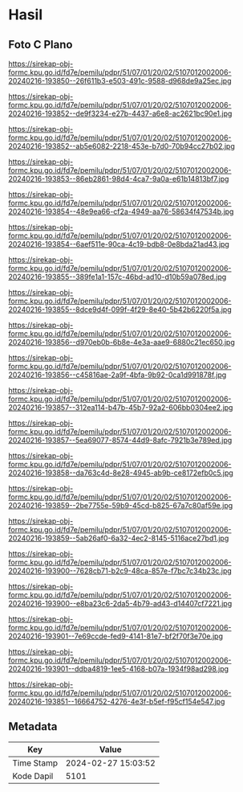 # Hasil

## Foto C Plano

https://sirekap-obj-formc.kpu.go.id/fd7e/pemilu/pdpr/51/07/01/20/02/5107012002006-20240216-193850--26f611b3-e503-491c-9588-d968de9a25ec.jpg

https://sirekap-obj-formc.kpu.go.id/fd7e/pemilu/pdpr/51/07/01/20/02/5107012002006-20240216-193852--de9f3234-e27b-4437-a6e8-ac2621bc90e1.jpg

https://sirekap-obj-formc.kpu.go.id/fd7e/pemilu/pdpr/51/07/01/20/02/5107012002006-20240216-193852--ab5e6082-2218-453e-b7d0-70b94cc27b02.jpg

https://sirekap-obj-formc.kpu.go.id/fd7e/pemilu/pdpr/51/07/01/20/02/5107012002006-20240216-193853--86eb2861-98d4-4ca7-9a0a-e61b14813bf7.jpg

https://sirekap-obj-formc.kpu.go.id/fd7e/pemilu/pdpr/51/07/01/20/02/5107012002006-20240216-193854--48e9ea66-cf2a-4949-aa76-58634f47534b.jpg

https://sirekap-obj-formc.kpu.go.id/fd7e/pemilu/pdpr/51/07/01/20/02/5107012002006-20240216-193854--6aef511e-90ca-4c19-bdb8-0e8bda21ad43.jpg

https://sirekap-obj-formc.kpu.go.id/fd7e/pemilu/pdpr/51/07/01/20/02/5107012002006-20240216-193855--389fe1a1-157c-46bd-ad10-d10b59a078ed.jpg

https://sirekap-obj-formc.kpu.go.id/fd7e/pemilu/pdpr/51/07/01/20/02/5107012002006-20240216-193855--8dce9d4f-099f-4f29-8e40-5b42b6220f5a.jpg

https://sirekap-obj-formc.kpu.go.id/fd7e/pemilu/pdpr/51/07/01/20/02/5107012002006-20240216-193856--d970eb0b-6b8e-4e3a-aae9-6880c21ec650.jpg

https://sirekap-obj-formc.kpu.go.id/fd7e/pemilu/pdpr/51/07/01/20/02/5107012002006-20240216-193856--c45816ae-2a9f-4bfa-9b92-0ca1d991878f.jpg

https://sirekap-obj-formc.kpu.go.id/fd7e/pemilu/pdpr/51/07/01/20/02/5107012002006-20240216-193857--312ea114-b47b-45b7-92a2-606bb0304ee2.jpg

https://sirekap-obj-formc.kpu.go.id/fd7e/pemilu/pdpr/51/07/01/20/02/5107012002006-20240216-193857--5ea69077-8574-44d9-8afc-7921b3e789ed.jpg

https://sirekap-obj-formc.kpu.go.id/fd7e/pemilu/pdpr/51/07/01/20/02/5107012002006-20240216-193858--da763c4d-8e28-4945-ab9b-ce8172efb0c5.jpg

https://sirekap-obj-formc.kpu.go.id/fd7e/pemilu/pdpr/51/07/01/20/02/5107012002006-20240216-193859--2be7755e-59b9-45cd-b825-67a7c80af59e.jpg

https://sirekap-obj-formc.kpu.go.id/fd7e/pemilu/pdpr/51/07/01/20/02/5107012002006-20240216-193859--5ab26af0-6a32-4ec2-8145-5116ace27bd1.jpg

https://sirekap-obj-formc.kpu.go.id/fd7e/pemilu/pdpr/51/07/01/20/02/5107012002006-20240216-193900--7628cb71-b2c9-48ca-857e-f7bc7c34b23c.jpg

https://sirekap-obj-formc.kpu.go.id/fd7e/pemilu/pdpr/51/07/01/20/02/5107012002006-20240216-193900--e8ba23c6-2da5-4b79-ad43-d14407cf7221.jpg

https://sirekap-obj-formc.kpu.go.id/fd7e/pemilu/pdpr/51/07/01/20/02/5107012002006-20240216-193901--7e69ccde-fed9-4141-81e7-bf2f70f3e70e.jpg

https://sirekap-obj-formc.kpu.go.id/fd7e/pemilu/pdpr/51/07/01/20/02/5107012002006-20240216-193901--ddba4819-1ee5-4168-b07a-1934f98ad298.jpg

https://sirekap-obj-formc.kpu.go.id/fd7e/pemilu/pdpr/51/07/01/20/02/5107012002006-20240216-193851--16664752-4276-4e3f-b5ef-f95cf154e547.jpg


## Metadata

| Key        | Value               |
| ---------- | ------------------- |
| Time Stamp | 2024-02-27 15:03:52 |
| Kode Dapil | 5101                |



